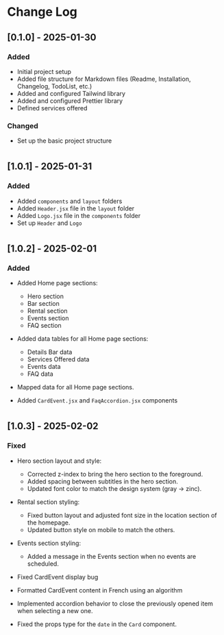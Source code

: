 # Change Log

## [0.1.0] - 2025-01-30

### Added

- Initial project setup
- Added file structure for Markdown files (Readme, Installation, Changelog, TodoList, etc.)
- Added and configured Tailwind library
- Added and configured Prettier library
- Defined services offered

### Changed

- Set up the basic project structure

#

## [1.0.1] - 2025-01-31

### Added

- Added `components` and `layout` folders
- Added `Header.jsx` file in the `layout` folder
- Added `Logo.jsx` file in the `components` folder
- Set up `Header` and `Logo`

#

## [1.0.2] - 2025-02-01

### Added

- Added Home page sections:

  - Hero section
  - Bar section
  - Rental section
  - Events section
  - FAQ section

- Added data tables for all Home page sections:

  - Details Bar data
  - Services Offered data
  - Events data
  - FAQ data

- Mapped data for all Home page sections.

- Added `CardEvent.jsx` and `FaqAccordion.jsx` components

#

## [1.0.3] - 2025-02-02

### Fixed

- Hero section layout and style:

  - Corrected z-index to bring the hero section to the foreground.
  - Added spacing between subtitles in the hero section.
  - Updated font color to match the design system (gray -> zinc).

- Rental section styling:

  - Fixed button layout and adjusted font size in the location section of the homepage.
  - Updated button style on mobile to match the others.

- Events section styling:

  - Added a message in the Events section when no events are scheduled.

- Fixed CardEvent display bug

- Formatted CardEvent content in French using an algorithm

- Implemented accordion behavior to close the previously opened item when selecting a new one.

- Fixed the props type for the `date` in the `Card` component.
